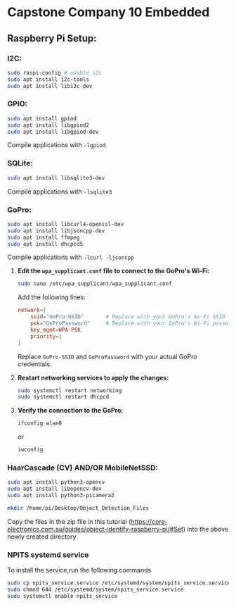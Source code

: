 # Capstone Company 10 Embedded
## Raspberry Pi Setup:
### I2C:
```bash
sudo raspi-config # enable i2c
sudo apt install i2c-tools
sudo apt install libi2c-dev
```


### GPIO:
```bash
sudo apt install gpiod
sudo apt install libgpiod2
sudo apt install libgpiod-dev
```
Compile applications with ```-lgpiod```


### SQLite:
```bash
sudo apt install libsqlite3-dev
```
Compile applications with ```-lsqlite3```


### GoPro:
```bash
sudo apt install libcurl4-openssl-dev
sudo apt install libjsoncpp-dev
sudo apt install ffmpeg
sudo apt install dhcpcd5
```
Compile applications with ```-lcurl -ljsoncpp```

1. **Edit the `wpa_supplicant.conf` file to connect to the GoPro's Wi-Fi:**
    ```bash
    sudo nano /etc/wpa_supplicant/wpa_supplicant.conf
    ```
    Add the following lines:
    ```conf
    network={
        ssid="GoPro-SSID"       # Replace with your GoPro's Wi-Fi SSID
        psk="GoProPassword"     # Replace with your GoPro's Wi-Fi password
        key_mgmt=WPA-PSK
        priority=1
    }
    ```
    Replace `GoPro-SSID` and `GoProPassword` with your actual GoPro credentials.

2. **Restart networking services to apply the changes:**
    ```bash
    sudo systemctl restart networking
    sudo systemctl restart dhcpcd
    ```

3. **Verify the connection to the GoPro:**
    ```bash
    ifconfig wlan0
    ```
    or
    ```bash
    iwconfig
    ```


### HaarCascade (CV) AND/OR MobileNetSSD:
```bash
sudo apt install python3-opencv
sudo apt install libopencv-dev
sudo apt install python3-picamera2

mkdir /home/pi/Desktop/Object_Detection_Files
```

Copy the files in the zip file in this tutorial (https://core-electronics.com.au/guides/object-identify-raspberry-pi/#Set) into the above newly created directory


### NPITS systemd service
To install the service,run the following commands
```bash
sudo cp npits_service.service /etc/systemd/system/npits_service.service
sudo chmod 644 /etc/systemd/system/npits_service.service
sudo systemctl enable npits_service
```
